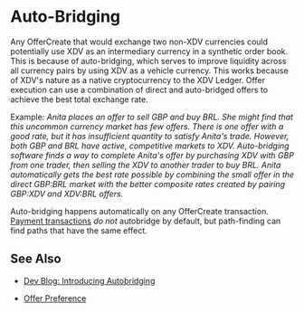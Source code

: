 # Auto-Bridging

Any OfferCreate that would exchange two non-XDV currencies could potentially use XDV as an intermediary currency in a synthetic order book. This is because of auto-bridging, which serves to improve liquidity across all currency pairs by using XDV as a vehicle currency. This works because of XDV's nature as a native cryptocurrency to the XDV Ledger. Offer execution can use a combination of direct and auto-bridged offers to achieve the best total exchange rate.

Example: _Anita places an offer to sell GBP and buy BRL. She might find that this uncommon currency market has few offers. There is one offer with a good rate, but it has insufficient quantity to satisfy Anita's trade. However, both GBP and BRL have active, competitive markets to XDV. Auto-bridging software finds a way to complete Anita's offer by purchasing XDV with GBP from one trader, then selling the XDV to another trader to buy BRL. Anita automatically gets the best rate possible by combining the small offer in the direct GBP:BRL market with the better composite rates created by pairing GBP:XDV and XDV:BRL offers._

Auto-bridging happens automatically on any OfferCreate transaction. [Payment transactions](payment.html) _do not_ autobridge by default, but path-finding can find paths that have the same effect.

## See Also

- [Dev Blog: Introducing Autobridging](https://xdv.io/dev-blog/introducing-offer-autobridging/)

- [Offer Preference](offers.html#offer-preference)
